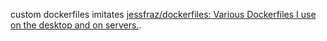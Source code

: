 custom dockerfiles imitates [jessfraz/dockerfiles: Various Dockerfiles I use on the desktop and on servers.](https://github.com/jessfraz/dockerfiles).
